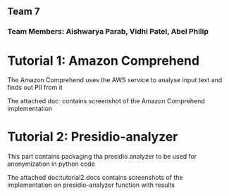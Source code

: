 
## Team 7
### Team Members: Aishwarya Parab, Vidhi Patel, Abel Philip

# Tutorial 1: Amazon Comprehend 

The Amazon Comprehend uses the AWS service to analyse input text and finds out PII from it

The attached doc: contains screenshot of the Amazon Comprehend implementation

# Tutorial 2: Presidio-analyzer

This part contains packaging tha presidio analyzer to be used for anonymization in python code

The attached doc:tutorial2.docs contains screenshots of the implementation on presidio-analyzer function with results
